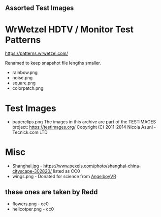 ﻿## Assorted Test Images

# WrWetzel HDTV / Monitor Test Patterns
https://patterns.wrwetzel.com/

Renamed to keep snapshot file lengths smaller.
- rainbow.png
- noise.png
- square.png
- colorpatch.png

# Test Images
- paperclips.png
The images in this archive are part of the TESTIMAGES project: https://testimages.org/
Copyright (C) 2011-2014 Nicola Asuni - Tecnick.com LTD

# Misc
- Shanghai.jpg - https://www.pexels.com/photo/shanghai-china-cityscape-302820/ listed as CC0
- wings.png - Donated for science from [AngelboyVR](https://linktr.ee/AngelboyVR)

## these ones are taken by Redd
- flowers.png - cc0
- helicotper.png - cc0
